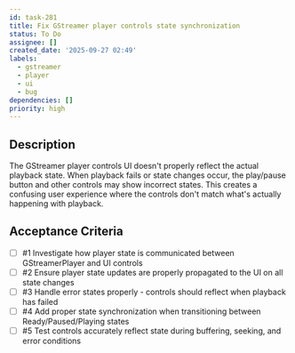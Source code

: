 ```yaml
---
id: task-281
title: Fix GStreamer player controls state synchronization
status: To Do
assignee: []
created_date: '2025-09-27 02:49'
labels:
  - gstreamer
  - player
  - ui
  - bug
dependencies: []
priority: high
---
```


## Description

The GStreamer player controls UI doesn't properly reflect the actual playback state. When playback fails or state changes occur, the play/pause button and other controls may show incorrect states. This creates a confusing user experience where the controls don't match what's actually happening with playback.

## Acceptance Criteria
<!-- AC:BEGIN -->
- [ ] #1 Investigate how player state is communicated between GStreamerPlayer and UI controls
- [ ] #2 Ensure player state updates are properly propagated to the UI on all state changes
- [ ] #3 Handle error states properly - controls should reflect when playback has failed
- [ ] #4 Add proper state synchronization when transitioning between Ready/Paused/Playing states
- [ ] #5 Test controls accurately reflect state during buffering, seeking, and error conditions
<!-- AC:END -->
